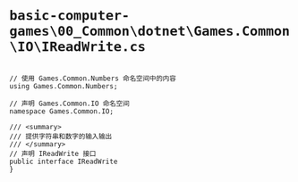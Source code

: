 # `basic-computer-games\00_Common\dotnet\Games.Common\IO\IReadWrite.cs`

```

// 使用 Games.Common.Numbers 命名空间中的内容
using Games.Common.Numbers;

// 声明 Games.Common.IO 命名空间
namespace Games.Common.IO;

/// <summary>
/// 提供字符串和数字的输入输出
/// </summary>
// 声明 IReadWrite 接口
public interface IReadWrite
}

```